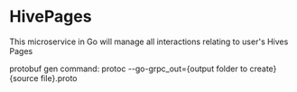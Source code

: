 # HivePages
This microservice in Go will manage all interactions relating to user's Hives Pages




protobuf gen command: 
    protoc --go-grpc_out={output folder to create} {source file}.proto
